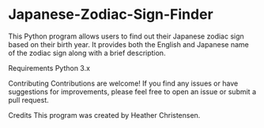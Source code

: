 # Japanese-Zodiac-Sign-Finder
This Python program allows users to find out their Japanese zodiac sign based on their birth year. It provides both the English and Japanese name of the zodiac sign along with a brief description.

Requirements
Python 3.x

Contributing
Contributions are welcome! If you find any issues or have suggestions for improvements, please feel free to open an issue or submit a pull request.

Credits
This program was created by Heather Christensen.

